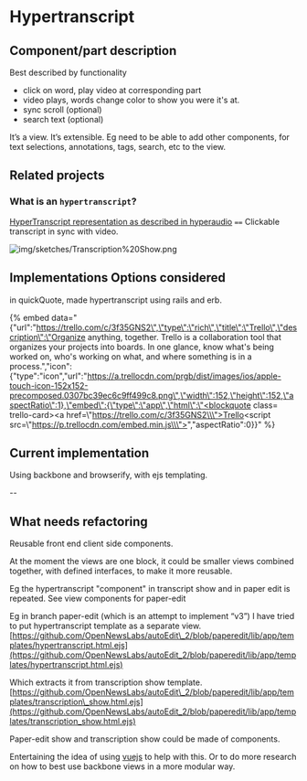 # Hypertranscript

## Component/part description

Best described by functionality

* click on word, play video at corresponding part
* video plays, words change color to show you were it's at. 
* sync scroll \(optional\)
* search text \(optional\) 

It’s a view. It’s extensible. Eg need to be able to add other components, for text selections, annotations, tags, search, etc to the view.

## Related projects

### What is an `hypertranscript`?

[HyperTranscript representation as described in hyperaudio](http://hyperaud.io/blog/hypertranscripts) `==` Clickable transcript in sync with video.



![img/sketches/Transcription%20Show.png](https://lh6.googleusercontent.com/x9jyk1lD1ilUFmtdNWWFwUkoypJBPzI7NecDnHY0oQbdVlQta54rvew9hMvqoaaOrPvKmsJ7XyKxRKEJlDcGuJPQXcv7WZhr6yokp_anSUNUDT2Zov4FWe3QhB3fgV3Zz4AwIk3S)

## Implementations Options considered

in quickQuote, made hypertranscript using rails and erb.

{% embed data="{\"url\":\"https://trello.com/c/3f35GNS2\",\"type\":\"rich\",\"title\":\"Trello\",\"description\":\"Organize anything, together. Trello is a collaboration tool that organizes your projects into boards. In one glance, know what\'s being worked on, who\'s working on what, and where something is in a process.\",\"icon\":{\"type\":\"icon\",\"url\":\"https://a.trellocdn.com/prgb/dist/images/ios/apple-touch-icon-152x152-precomposed.0307bc39ec6c9ff499c8.png\",\"width\":152,\"height\":152,\"aspectRatio\":1},\"embed\":{\"type\":\"app\",\"html\":\"<blockquote class= trello-card><a href=\\\"https://trello.com/c/3f35GNS2\\\">Trello</a></blockquote><script src=\\\"https://p.trellocdn.com/embed.min.js\\\"></script>\",\"aspectRatio\":0}}" %}

## Current implementation

Using backbone and browserify, with ejs templating.

--

## What needs refactoring

Reusable front end client side components.

At the moment the views are one block, it could be smaller views combined together, with defined interfaces, to make it more reusable.

Eg the hypertranscript "component" in transcript show and in paper edit is repeated. See view components for paper-edit

Eg in branch paper-edit \(which is an attempt to implement “v3”\) I have tried to put hypertranscript template as a separate view. [https://github.com/OpenNewsLabs/autoEdit\_2/blob/paperedit/lib/app/templates/hypertranscript.html.ejs](https://github.com/OpenNewsLabs/autoEdit_2/blob/paperedit/lib/app/templates/hypertranscript.html.ejs)

Which extracts it from transcription show template. [https://github.com/OpenNewsLabs/autoEdit\_2/blob/paperedit/lib/app/templates/transcription\_show.html.ejs](https://github.com/OpenNewsLabs/autoEdit_2/blob/paperedit/lib/app/templates/transcription_show.html.ejs)

Paper-edit show and transcription show could be made of components.

Entertaining the idea of using [vuejs](hypertranscript.md) to help with this. Or to do more research on how to best use backbone views in a more modular way.

